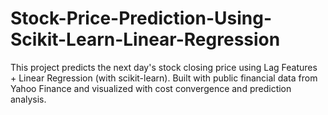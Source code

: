 # Stock-Price-Prediction-Using-Scikit-Learn-Linear-Regression
This project predicts the next day's stock closing price using Lag Features + Linear Regression (with scikit-learn). Built with public financial data from Yahoo Finance and visualized with cost convergence and prediction analysis.
